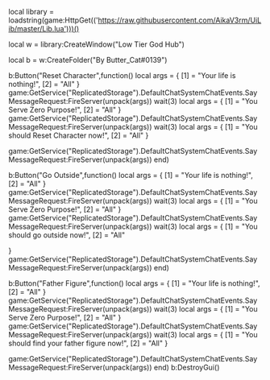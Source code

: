 local library = loadstring(game:HttpGet(('https://raw.githubusercontent.com/AikaV3rm/UiLib/master/Lib.lua')))()

local w = library:CreateWindow("Low Tier God Hub")

local b = w:CreateFolder("By Butter_Cat#0139")
    
b:Button("Reset Character",function()
local args = {
    [1] = "Your life is nothing!",
    [2] = "All"
}
game:GetService("ReplicatedStorage").DefaultChatSystemChatEvents.SayMessageRequest:FireServer(unpack(args))
wait(3)
local args = {
    [1] = "You Serve Zero Purpose!",
    [2] = "All"
}
game:GetService("ReplicatedStorage").DefaultChatSystemChatEvents.SayMessageRequest:FireServer(unpack(args))
wait(3)
local args = {
    [1] = "You should Reset Character now!",
    [2] = "All"
}

game:GetService("ReplicatedStorage").DefaultChatSystemChatEvents.SayMessageRequest:FireServer(unpack(args))
end)

b:Button("Go Outside",function()
local args = {
    [1] = "Your life is nothing!",
    [2] = "All"
}
game:GetService("ReplicatedStorage").DefaultChatSystemChatEvents.SayMessageRequest:FireServer(unpack(args))
wait(3)
local args = {
    [1] = "You Serve Zero Purpose!",
    [2] = "All"
}
game:GetService("ReplicatedStorage").DefaultChatSystemChatEvents.SayMessageRequest:FireServer(unpack(args))
wait(3)
local args = {
    [1] = "You should go outside now!",
    [2] = "All"

}
game:GetService("ReplicatedStorage").DefaultChatSystemChatEvents.SayMessageRequest:FireServer(unpack(args))
end)

b:Button("Father Figure",function()
    local args = {
    [1] = "Your life is nothing!",
    [2] = "All"
}
game:GetService("ReplicatedStorage").DefaultChatSystemChatEvents.SayMessageRequest:FireServer(unpack(args))
wait(3)
local args = {
    [1] = "You Serve Zero Purpose!",
    [2] = "All"
}
game:GetService("ReplicatedStorage").DefaultChatSystemChatEvents.SayMessageRequest:FireServer(unpack(args))
wait(3)
local args = {
    [1] = "You should find your father figure now!",
    [2] = "All"
}

game:GetService("ReplicatedStorage").DefaultChatSystemChatEvents.SayMessageRequest:FireServer(unpack(args))
end)
b:DestroyGui()
